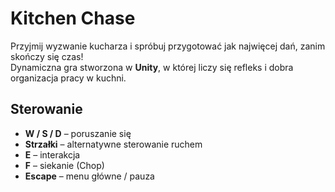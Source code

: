 #  Kitchen Chase

Przyjmij wyzwanie kucharza i spróbuj przygotować jak najwięcej dań, zanim skończy się czas!  
Dynamiczna gra stworzona w **Unity**, w której liczy się refleks i dobra organizacja pracy w kuchni. 


##  Sterowanie

- **W / S / D** – poruszanie się  
- **Strzałki** – alternatywne sterowanie ruchem  
- **E** – interakcja  
- **F** – siekanie (Chop)  
- **Escape** – menu główne / pauza  

